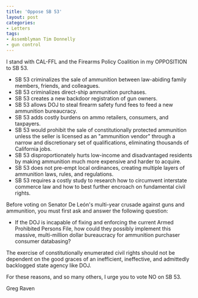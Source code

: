 ```yaml
---
title: 'Oppose SB 53'
layout: post
categories:
- Letters
tags:
- Assemblyman Tim Donnelly
- gun control
---
```


I stand with CAL-FFL and the Firearms Policy Coalition in my OPPOSITION to SB 53.

- SB 53 criminalizes the sale of ammunition between law-abiding family members, friends, and colleagues.
- SB 53 criminalizes direct-ship ammunition purchases.
- SB 53 creates a new backdoor registration of gun owners.
- SB 53 allows DOJ to steal firearm safety fund fees to feed a new ammunition bureaucracy.
- SB 53 adds costly burdens on ammo retailers, consumers, and taxpayers.
- SB 53 would prohibit the sale of constitutionally protected ammunition unless the seller is licensed as an "ammunition vendor" through a narrow and discretionary set of qualifications, eliminating thousands of California jobs.
- SB 53 disproportionately hurts low-income and disadvantaged residents by making ammunition much more expensive and harder to acquire.
- SB 53 does not pre-empt local ordinances, creating multiple layers of ammunition laws, rules, and regulations.
- SB 53 requires a costly study to research how to circumvent interstate commerce law and how to best further encroach on fundamental civil rights.

Before voting on Senator De León's multi-year crusade against guns and ammunition, you must first ask and answer the following question:

- If the DOJ is incapable of fixing and enforcing the current Armed Prohibited Persons File, how could they possibly implement this massive, multi-million dollar bureaucracy for ammunition purchaser consumer databasing?

The exercise of constitutionally enumerated civil rights should not be dependent on the good graces of an inefficient, ineffective, and admittedly backlogged state agency like DOJ.

For these reasons, and so many others, I urge you to vote NO on SB 53.

Greg Raven